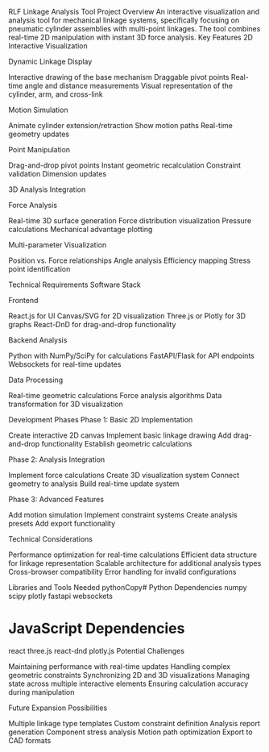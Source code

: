RLF Linkage Analysis Tool
Project Overview
An interactive visualization and analysis tool for mechanical linkage systems, specifically focusing on pneumatic cylinder assemblies with multi-point linkages. The tool combines real-time 2D manipulation with instant 3D force analysis.
Key Features
2D Interactive Visualization

Dynamic Linkage Display

Interactive drawing of the base mechanism
Draggable pivot points
Real-time angle and distance measurements
Visual representation of the cylinder, arm, and cross-link


Motion Simulation

Animate cylinder extension/retraction
Show motion paths
Real-time geometry updates


Point Manipulation

Drag-and-drop pivot points
Instant geometric recalculation
Constraint validation
Dimension updates



3D Analysis Integration

Force Analysis

Real-time 3D surface generation
Force distribution visualization
Pressure calculations
Mechanical advantage plotting


Multi-parameter Visualization

Position vs. Force relationships
Angle analysis
Efficiency mapping
Stress point identification



Technical Requirements
Software Stack

Frontend

React.js for UI
Canvas/SVG for 2D visualization
Three.js or Plotly for 3D graphs
React-DnD for drag-and-drop functionality


Backend Analysis

Python with NumPy/SciPy for calculations
FastAPI/Flask for API endpoints
Websockets for real-time updates


Data Processing

Real-time geometric calculations
Force analysis algorithms
Data transformation for 3D visualization



Development Phases
Phase 1: Basic 2D Implementation

Create interactive 2D canvas
Implement basic linkage drawing
Add drag-and-drop functionality
Establish geometric calculations

Phase 2: Analysis Integration

Implement force calculations
Create 3D visualization system
Connect geometry to analysis
Build real-time update system

Phase 3: Advanced Features

Add motion simulation
Implement constraint systems
Create analysis presets
Add export functionality

Technical Considerations

Performance optimization for real-time calculations
Efficient data structure for linkage representation
Scalable architecture for additional analysis types
Cross-browser compatibility
Error handling for invalid configurations

Libraries and Tools Needed
pythonCopy# Python Dependencies
numpy
scipy
plotly
fastapi
websockets

# JavaScript Dependencies
react
three.js
react-dnd
plotly.js
Potential Challenges

Maintaining performance with real-time updates
Handling complex geometric constraints
Synchronizing 2D and 3D visualizations
Managing state across multiple interactive elements
Ensuring calculation accuracy during manipulation

Future Expansion Possibilities

Multiple linkage type templates
Custom constraint definition
Analysis report generation
Component stress analysis
Motion path optimization
Export to CAD formats